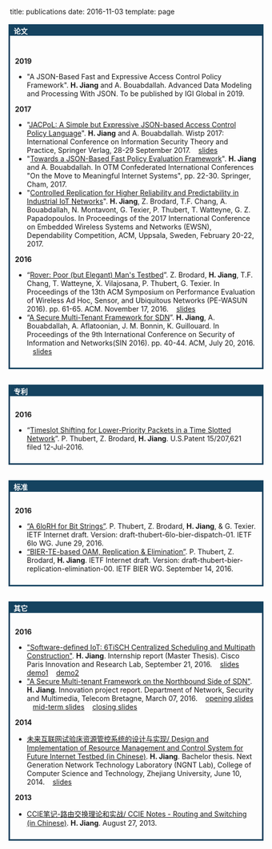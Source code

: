 title: publications
date: 2016-11-03
template: page



<div style="outline: #154360 solid;">
<h4 style="background-color: #154360; "><font face="open sans light" color="white">&nbsp;&nbsp;论文</font></h4>
<div style="padding: 10px 10px 10px 10px">

<b>2019</b>
<ul>
<li>"A JSON-Based Fast and Expressive Access Control Policy Framework". <b>H. Jiang</b> and A. Bouabdallah. Advanced Data Modeling and Processing With JSON. To be published by IGI Global in 2019.
</ul>


<b>2017</b>
<ul>
<li>"<a href="http://xueshu.baidu.com/s?wd=paperuri:(d102550793a7a741c52b5c437e1ce1fe)&filter=sc_long_sign&sc_ks_para=q%3DJACPoL%3A+A+Simple+but+Expressive+JSON-based+Access+Control+Policy+Language&tn=SE_baiduxueshu_c1gjeupa&ie=utf-8&sc_us=12897655013203711093">JACPoL: A Simple but Expressive JSON-based Access Control Policy Language</a>". <b>H. Jiang</b> and A. Bouabdallah. Wistp 2017: International Conference on Information Security Theory and Practice, Springer Verlag, 28-29 September 2017. 
&nbsp;&nbsp;
<a href="http://www.hao-jiang.com/articles/networking/jacpolslides.html">slides</a>
<li>"<a href="http://xueshu.baidu.com/s?wd=paperuri:(0c5b6981381bb8eea12b81154bf0f3fa)&filter=sc_long_sign&sc_ks_para=q%3DTowards+a+JSON-Based+Fast+Policy+Evaluation+Framework&tn=SE_baiduxueshu_c1gjeupa&ie=utf-8&sc_us=6215315612218783486">Towards a JSON-Based Fast Policy Evaluation Framework</a>". <b>H. Jiang</b> and A. Bouabdallah. In OTM Confederated International Conferences "On the Move to Meaningful Internet Systems", pp. 22-30. Springer, Cham, 2017.
<li>"<a href="http://xueshu.baidu.com/s?wd=paperuri:(e43f447db1b3b105dca272db6c95d97d)&filter=sc_long_sign&sc_ks_para=q%3DCompetition%3A+Controlled+Replication+for+Higher+Reliability+and+Predictability+in+Industrial+IoT+Networks&tn=SE_baiduxueshu_c1gjeupa&ie=utf-8&sc_us=17260150237539397237">Controlled Replication for Higher Reliability and Predictability in Industrial IoT Networks</a>". <b>H. Jiang</b>, Z. Brodard, T.F. Chang, A. Bouabdallah, N. Montavont, G. Texier, P. Thubert, T. Watteyne, G. Z. Papadopoulos. In Proceedings of the 2017 International Conference on Embedded Wireless Systems and Networks (EWSN), Dependability Competition, ACM, Uppsala, Sweden, February 20-22, 2017.
</ul>

<b>2016</b>
<ul>
<li> “<a href="http://xueshu.baidu.com/s?wd=paperuri:(4e88418cc94805c41f14f4937aece755)&filter=sc_long_sign&sc_ks_para=q%3DRover%3A+Poor+%28but+Elegant%29+Man%27s+Testbed&tn=SE_baiduxueshu_c1gjeupa&ie=utf-8&sc_us=14948394590711967475">Rover: Poor (but Elegant) Man's Testbed</a>”. Z. Brodard, <b>H. Jiang</b>, T.F. Chang, T. Watteyne, X. Vilajosana, P. Thubert, G. Texier. In Proceedings of the 13th ACM Symposium on Performance Evaluation of Wireless Ad Hoc, Sensor, and Ubiquitous Networks (PE-WASUN 2016). pp. 61-65. ACM. November 17, 2016.
&nbsp;&nbsp;
<a href="http://www.hao-jiang.com/articles/networking/roverslides.html">slides</a>
<li> “<a href="http://xueshu.baidu.com/s?wd=paperuri:(83954cfcdc0bc7c8fdd8f2de8378f442)&filter=sc_long_sign&sc_ks_para=q%3DA+Secure+Multi-Tenant+Framework+for+SDN&tn=SE_baiduxueshu_c1gjeupa&ie=utf-8&sc_us=15950906449954504989">A Secure Multi-Tenant Framework for SDN</a>”. <b>H. Jiang</b>, A. Bouabdallah, A. Aflatoonian, J. M. Bonnin, K. Guillouard. In Proceedings of the 9th International Conference on Security of Information and Networks(SIN 2016). pp. 40-44. ACM, July 20, 2016.
&nbsp;&nbsp;
<a href="http://www.hao-jiang.com/articles/networking/sdmtn-paperslides.html">slides</a>
</ul>
</div>
</div>
<br>
<div style="outline: #154360 solid;">
<h4 style="background-color: #154360; "><font face="open sans light" color="white">&nbsp;&nbsp;专利</font></h4>
<div style="padding: 10px 10px 10px 10px">
<b>2016</b>
<ul>
<li>  “<a href="http://xueshu.baidu.com/s?wd=paperuri:(fb45d8368f79de496d94e92d37527f93)&filter=sc_long_sign&sc_ks_para=q%3DTIMESLOT+SHIFTING+FOR+LOWER-PRIORITY+PACKET+IN+A+TIME+SLOTTED+NETWORK&tn=SE_baiduxueshu_c1gjeupa&ie=utf-8&sc_us=12178294779030194219">Timeslot Shifting for Lower-Priority Packets in a Time Slotted Network</a>”. P. Thubert, Z. Brodard, <b>H. Jiang</b>. U.S.Patent 15/207,621 filed 12-Jul-2016.
</ul>
</div>
</div>
<br>
<div style="outline: #154360 solid;">
<h4 style="background-color: #154360; "><font face="open sans light" color="white">&nbsp;&nbsp;标准</font></h4>
<div style="padding: 10px 10px 10px 10px">
<b>2016</b>
<ul>
<li> <a href="https://tools.ietf.org/html/draft-thubert-6lo-bier-dispatch-01">“A 6loRH for Bit Strings”</a>. P. Thubert, Z. Brodard, <b>H. Jiang</b>, & G. Texier. IETF Internet draft. Version: draft-thubert-6lo-bier-dispatch-01. IETF 6lo WG. June 29, 2016.
<li> <a href="https://tools.ietf.org/html/draft-thubert-bier-replication-elimination-00">“BIER-TE-based OAM, Replication & Elimination”</a>. P. Thubert, Z. Brodard, <b>H. Jiang</b>. IETF Internet draft. Version: draft-thubert-bier-replication-elimination-00. IETF BIER WG. September 14, 2016.
</ul>
</div>
</div>
<br>
<div style="outline: #154360 solid;">
<h4 style="background-color: #154360; "><font face="open sans light" color="white">&nbsp;&nbsp;其它</font></h4>
<div style="padding: 10px 10px 10px 10px">
<b>2016</b>
<ul>
<li> <a href="http://www.hao-jiang.com/articles/networking/sdiot.html">"Software-defined IoT: 6TiSCH Centralized Scheduling and Multipath Construction"</a>. <b>H. Jiang</b>. Internship report (Master Thesis). Cisco Paris Innovation and Research Lab, September 21, 2016.
&nbsp;&nbsp;
<a href="http://www.hao-jiang.com/articles/networking/sdiotslides.html">slides</a>
&nbsp;&nbsp;
<a href="http://www.hao-jiang.com/articles/networking/sdiotcontrolloopdemo.html">demo1</a>
&nbsp;&nbsp;
<a href="http://www.hao-jiang.com/articles/networking/sdiotrplarcdemo.html">demo2</a>
<li> <a href="http://www.hao-jiang.com/articles/networking/sdmtn.html">"A Secure Multi-tenant Framework on the Northbound Side of SDN"</a>. <b>H. Jiang</b>. Innovation project report. Department of Network, Security and Multimedia, Telecom Bretagne, March 07, 2016.
&nbsp;&nbsp;
<a href="http://www.hao-jiang.com/articles/networking/sdmtn-openingslides.html">opening slides</a>
&nbsp;&nbsp;
<a href="http://www.hao-jiang.com/articles/networking/sdmtn-middleslides.html">mid-term slides</a>
&nbsp;&nbsp;
<a href="http://www.hao-jiang.com/articles/networking/sdmtn-closingslides.html">closing slides</a>
</ul>
<b>2014</b>
<ul>
<li> <a href="http://www.hao-jiang.com/articles/networking/sdntestbed.html">未来互联网试验床资源管控系统的设计与实现/ Design and Implementation of Resource Management and Control System for Future Internet Testbed (in Chinese)</a>. <b>H. Jiang</b>. Bachelor thesis. Next Generation Network Technology Laboratory (NGNT Lab), College of Computer Science and Technology, Zhejiang University, June 10, 2014. 
&nbsp;&nbsp;
<a href="http://www.hao-jiang.com/articles/networking/softlab.html">slides</a>
</ul>
<b>2013</b>
<ul>
<li> <a href="http://www.hao-jiang.com/articles/networking/ccienotes.html">CCIE笔记-路由交换理论和实战/ CCIE Notes - Routing and Switching (in Chinese)</a>. <b>H. Jiang</b>. August 27, 2013.
</ul>
</div>
</div>